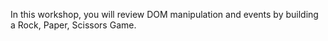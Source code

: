 In this workshop, you will review DOM manipulation and events by building a Rock, Paper, Scissors Game.